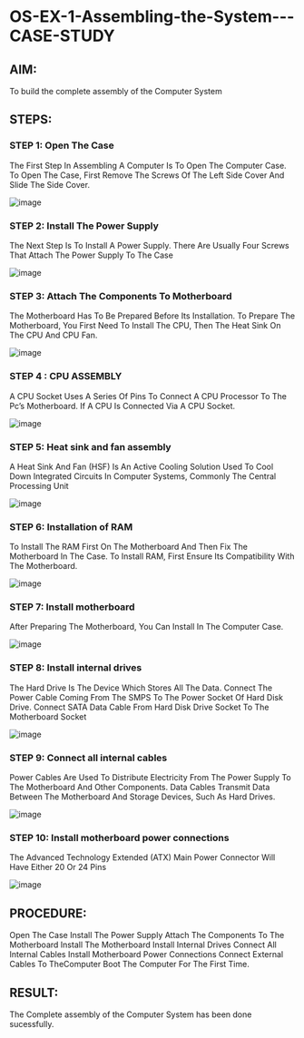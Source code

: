 # OS-EX-1-Assembling-the-System---CASE-STUDY

## AIM:
To build the complete assembly of the Computer System

## STEPS:

### STEP 1: Open The Case
The First Step In Assembling A Computer Is To Open The Computer Case. To Open The Case, First Remove The Screws Of The Left Side Cover And Slide The Side Cover.


![image](https://github.com/harishragav272003/OS-EX-1-Assembling-the-System---CASE-STUDY/assets/119345345/1c6954ed-7bda-4e3e-9cbe-79d38367717d)

### STEP 2: Install The Power Supply
The Next Step Is To Install A Power Supply. There Are Usually Four Screws That Attach The Power Supply To The Case

![image](https://github.com/harishragav272003/OS-EX-1-Assembling-the-System---CASE-STUDY/assets/119345345/a6c6301f-0f56-4820-8fb1-0776a958a479)


### STEP 3: Attach The Components To Motherboard
The Motherboard Has To Be Prepared Before Its Installation. To Prepare The Motherboard, You First Need To Install The CPU, Then The Heat Sink On The CPU And CPU Fan. 


![image](https://github.com/harishragav272003/OS-EX-1-Assembling-the-System---CASE-STUDY/assets/119345345/af6a9dab-73a6-467a-af7a-d20138ab2b28)


### STEP 4 : CPU ASSEMBLY
A CPU Socket Uses A Series Of Pins To Connect A CPU Processor To The Pc’s Motherboard. If A CPU Is Connected Via A CPU Socket.


![image](https://github.com/harishragav272003/OS-EX-1-Assembling-the-System---CASE-STUDY/assets/119345345/743a094e-cc1e-4a48-b915-9275146fc6a9)

### STEP 5: Heat sink and fan assembly
A Heat Sink And Fan (HSF) Is An Active Cooling Solution Used To Cool Down Integrated Circuits In Computer Systems, Commonly The Central Processing Unit


![image](https://github.com/harishragav272003/OS-EX-1-Assembling-the-System---CASE-STUDY/assets/119345345/caddab80-2d1d-442c-91a5-fac67efe5d5e)


### STEP 6: Installation of RAM
To Install The RAM First On The Motherboard And Then Fix The Motherboard In The Case. To Install RAM, First Ensure Its Compatibility With The Motherboard.


![image](https://github.com/harishragav272003/OS-EX-1-Assembling-the-System---CASE-STUDY/assets/119345345/20b4f9d7-2466-4fcc-9a70-20203c543b08)

### STEP 7: Install motherboard
After Preparing The Motherboard, You Can Install In The Computer Case.


![image](https://github.com/harishragav272003/OS-EX-1-Assembling-the-System---CASE-STUDY/assets/119345345/12efc631-8760-4fdb-b6e3-c130b358076f)

### STEP 8: Install internal drives
The Hard Drive Is The Device Which Stores All The Data. Connect The Power Cable Coming From The SMPS To The Power Socket Of Hard Disk Drive. Connect SATA Data Cable From Hard Disk Drive Socket To The Motherboard Socket


![image](https://github.com/harishragav272003/OS-EX-1-Assembling-the-System---CASE-STUDY/assets/119345345/bd082c39-b53f-4f43-824e-0603a83397aa)

### STEP 9: Connect all internal cables
Power Cables Are Used To Distribute Electricity From The Power Supply To The Motherboard And Other Components. Data Cables Transmit Data Between The Motherboard And Storage Devices, Such As Hard Drives.


![image](https://github.com/harishragav272003/OS-EX-1-Assembling-the-System---CASE-STUDY/assets/119345345/11ddb3b8-e3b5-48b6-8ecf-3045595446b2)

### STEP 10: Install motherboard power connections
The Advanced Technology Extended (ATX) Main Power Connector Will Have Either 20 Or 24 Pins


![image](https://github.com/harishragav272003/OS-EX-1-Assembling-the-System---CASE-STUDY/assets/119345345/44dd60f1-dd20-409f-9f69-7cf9ef3a6d06)

## PROCEDURE:
Open The Case
Install The Power Supply
Attach The Components To The Motherboard
Install The Motherboard
Install Internal Drives
Connect All Internal Cables
Install Motherboard Power Connections
Connect External Cables To TheComputer
Boot The Computer For The First Time.

## RESULT:
The Complete assembly of the Computer System has been done sucessfully.
